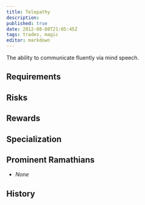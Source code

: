 ```yaml
---
title: Telepathy
description:
published: true
date: 2012-08-08T21:05:45Z
tags: trades, magic
editor: markdown
---
```


The ability to communicate fluently via mind speech.

## Requirements

## Risks

## Rewards

## Specialization

## Prominent Ramathians

- *None*

## History

